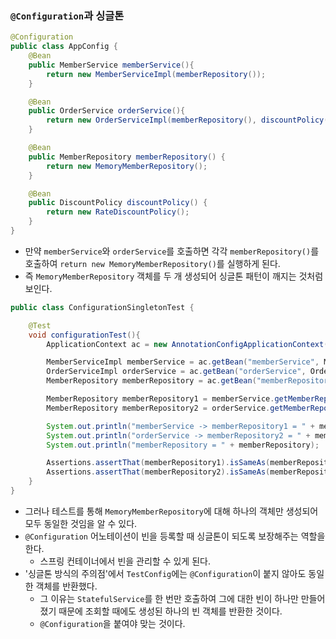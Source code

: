 ### `@Configuration`과 싱글톤

```java
@Configuration
public class AppConfig {
    @Bean
    public MemberService memberService(){
        return new MemberServiceImpl(memberRepository());
    }

    @Bean
    public OrderService orderService(){
        return new OrderServiceImpl(memberRepository(), discountPolicy());
    }

    @Bean
    public MemberRepository memberRepository() {
        return new MemoryMemberRepository();
    }

    @Bean
    public DiscountPolicy discountPolicy() {
        return new RateDiscountPolicy();
    }
}
```
- 만약 `memberService`와 `orderService`를 호출하면 각각 `memberRepository()`를 호출하여 `return new MemoryMemberRepository()`를 실행하게 된다.
- 즉 `MemoryMemberRepository` 객체를 두 개 생성되어 싱글톤 패턴이 깨지는 것처럼 보인다.

```java
public class ConfigurationSingletonTest {

    @Test
    void configurationTest(){
        ApplicationContext ac = new AnnotationConfigApplicationContext(AppConfig.class);

        MemberServiceImpl memberService = ac.getBean("memberService", MemberServiceImpl.class);
        OrderServiceImpl orderService = ac.getBean("orderService", OrderServiceImpl.class);
        MemberRepository memberRepository = ac.getBean("memberRepository", MemberRepository.class);

        MemberRepository memberRepository1 = memberService.getMemberRepository();
        MemberRepository memberRepository2 = orderService.getMemberRepository();

        System.out.println("memberService -> memberRepository1 = " + memberRepository1);
        System.out.println("orderService -> memberRepository2 = " + memberRepository2);
        System.out.println("memberRepository = " + memberRepository);

        Assertions.assertThat(memberRepository1).isSameAs(memberRepository);
        Assertions.assertThat(memberRepository2).isSameAs(memberRepository);
    }
}
```
- 그러나 테스트를 통해 `MemoryMemberRepository`에 대해 하나의 객체만 생성되어 모두 동일한 것임을 알 수 있다.
- `@Configuration` 어노테이션이 빈을 등록할 때 싱글톤이 되도록 보장해주는 역할을 한다.
  - 스프링 컨테이너에서 빈을 관리할 수 있게 된다.
- '싱글톤 방식의 주의점'에서 `TestConfig`에는 `@Configuration`이 붙지 않아도 동일한 객체를 반환했다.
  - 그 이유는 `StatefulService`를 한 번만 호출하여 그에 대한 빈이 하나만 만들어졌기 때문에 조회할 때에도 생성된 하나의 빈 객체를 반환한 것이다.
  - `@Configuration`을 붙여야 맞는 것이다.